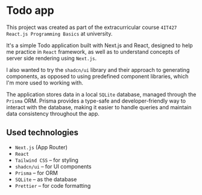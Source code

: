# Todo app

This project was created as part of the extracurricular course `4IT427 React.js Programming Basics` at university.

It's a simple Todo application built with Next.js and React, designed to help me practice in `React` framework, as well as to understand concepts of server side rendering using `Next.js`.

I also wanted to try the `shadcn/ui` library and their approach to generating components, as opposed to using predefined component libraries, which I'm more used to working with.

The application stores data in a local `SQLite` database, managed through the `Prisma` ORM. Prisma provides a type-safe and developer-friendly way to interact with the database, making it easier to handle queries and maintain data consistency throughout the app.

## Used technologies

- `Next.js` (App Router)
- `React`
- `Tailwind CSS` – for styling
- `shadcn/ui` – for UI components
- `Prisma` – for ORM
- `SQLite` – as the database
- `Prettier` – for code formatting
